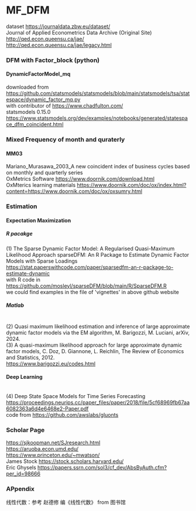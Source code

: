 # MF_DFM
dataset https://journaldata.zbw.eu/dataset/
<br> Journal of Applied Econometrics Data Archive (Original Site) 
<br>http://qed.econ.queensu.ca/jae/
<br> http://qed.econ.queensu.ca/jae/legacy.html

### DFM with Factor_block (python)
#### DynamicFactorModel_mq 
downloaded from https://github.com/statsmodels/statsmodels/blob/main/statsmodels/tsa/statespace/dynamic_factor_mq.py
<br> with contributor of https://www.chadfulton.com/
<br> statsmodels 0.15.0 https://www.statsmodels.org/dev/examples/notebooks/generated/statespace_dfm_coincident.html

### Mixed Frequency of month and quraterly 
#### MM03
Mariano_Murasawa_2003_A new coincident index of business cycles based on monthly and quarterly series
<br> OxMetrics Software https://www.doornik.com/download.html
<br> OxMterics learning materials https://www.doornik.com/doc/ox/index.html?content=https://www.doornik.com/doc/ox/oxsumry.html

### Estimation 
#### Expectation Maximization
##### R pacakge 
(1) The Sparse Dynamic Factor Model: A Regularised Quasi-Maximum Likelihood Approach
sparseDFM: An R Package to Estimate Dynamic Factor Models with Sparse Loadings https://stat.paperswithcode.com/paper/sparsedfm-an-r-package-to-estimate-dynamic
<br> with R code in https://github.com/mosleyl/sparseDFM/blob/main/R/SparseDFM.R
<br> we could find examples in the file of 'vignettes' in above github website 

##### Matlab
<br> (2) Quasi maximum likelihood estimation and inference of large approximate dynamic factor models via the EM algorithm, M. Barigozzi, M. Luciani, arXiv, 2024.
<br> (3) A quasi-maximum likelihood approach for large approximate dynamic factor models, C. Doz, D. Giannone, L. Reichlin, The Review of Economics and Statistics, 2012.
<br> https://www.barigozzi.eu/codes.html


#### Deep Learning 
<br> (4) Deep State Space Models for Time Series Forecasting
<br> https://proceedings.neurips.cc/paper_files/paper/2018/file/5cf68969fb67aa6082363a6d4e6468e2-Paper.pdf
<br> code from https://github.com/awslabs/gluonts

### Scholar Page 
https://sjkoopman.net/SJresearch.html 
<br> https://aruoba.econ.umd.edu/
<br> https://www.princeton.edu/~mwatson/
<br> James Stock https://stock.scholars.harvard.edu/
<br> Eric Ghysels https://papers.ssrn.com/sol3/cf_dev/AbsByAuth.cfm?per_id=98666

### APpendix 
线性代数：参考 赵德修 编《线性代数》 from 图书馆
